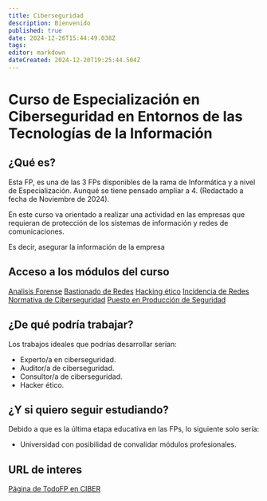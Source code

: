 ```yaml
---
title: Ciberseguridad
description: Bienvenido
published: true
date: 2024-12-26T15:44:49.038Z
tags: 
editor: markdown
dateCreated: 2024-12-20T19:25:44.504Z
---
```


# Curso de Especialización en Ciberseguridad en Entornos de las Tecnologías de la Información
## ¿Qué es?
Esta FP, es una de las 3 FPs disponibles de la rama de Informática y a nivel de Especialización. Aunqué se tiene pensado ampliar a 4. (Redactado a fecha de Noviembre de 2024).

En este curso va orientado a realizar una actividad en las empresas que requieran de protección de los sistemas de información y redes de comunicaciones. 

Es decir, asegurar la información de la empresa

## Acceso a los módulos del curso
[Analisis Forense](apuntes/ciber/Analisis_Forense)
[Bastionado de Redes](apuntes/ciber/Bastionado_Redes)
[Hacking ético](apuntes/ciber/Hacking_Etico)
[Incidencia de Redes](apuntes/ciber/Incidentes_Ciberseguridad)
[Normativa de Ciberseguridad](apuntes/ciber/Normativa)
[Puesto en Producción de Seguridad](apuntes/ciber/Produccion_Segura)

## ¿De qué podría trabajar?
Los trabajos ideales que podrías desarrollar serían:
- Experto/a en ciberseguridad.
- Auditor/a de ciberseguridad.
- Consultor/a de ciberseguridad.
- Hacker ético.

## ¿Y si quiero seguir estudiando?
Debido a que es la última etapa educativa en las FPs, lo siguiente solo sería:
- Universidad con posibilidad de convalidar módulos profesionales.

## URL de interes
[Página de TodoFP en CIBER](https://www.todofp.es/que-estudiar/familias-profesionales/informatica-comunicaciones/ce-ciberseguridad-entornos-tecnologias-informacion.html)


